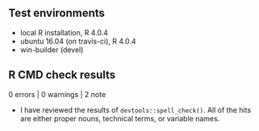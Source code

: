 ## Test environments
* local R installation, R 4.0.4
* ubuntu 16.04 (on travis-ci), R 4.0.4
* win-builder (devel)

## R CMD check results

0 errors | 0 warnings | 2 note

* I have reviewed the results of `devtools::spell_check()`. All of the hits are either proper nouns, technical terms, or variable names.
